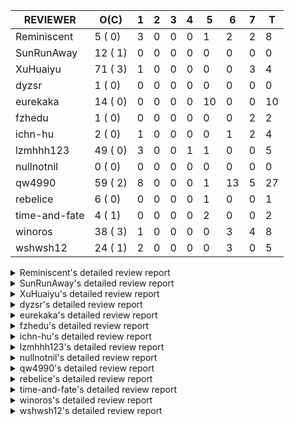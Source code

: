 |   REVIEWER    |  O(C)   | 1 | 2 | 3 | 4 | 5  | 6  | 7 | T  |
|---------------|---------|---|---|---|---|----|----|---|----|
| Reminiscent   |  5 ( 0) | 3 | 0 | 0 | 0 |  1 |  2 | 2 |  8 |
| SunRunAway    | 12 ( 1) | 0 | 0 | 0 | 0 |  0 |  0 | 0 |  0 |
| XuHuaiyu      | 71 ( 3) | 1 | 0 | 0 | 0 |  0 |  0 | 3 |  4 |
| dyzsr         |  1 ( 0) | 0 | 0 | 0 | 0 |  0 |  0 | 0 |  0 |
| eurekaka      | 14 ( 0) | 0 | 0 | 0 | 0 | 10 |  0 | 0 | 10 |
| fzhedu        |  1 ( 0) | 0 | 0 | 0 | 0 |  0 |  0 | 2 |  2 |
| ichn-hu       |  2 ( 0) | 1 | 0 | 0 | 0 |  0 |  1 | 2 |  4 |
| lzmhhh123     | 49 ( 0) | 3 | 0 | 0 | 1 |  1 |  0 | 0 |  5 |
| nullnotnil    |  0 ( 0) | 0 | 0 | 0 | 0 |  0 |  0 | 0 |  0 |
| qw4990        | 59 ( 2) | 8 | 0 | 0 | 0 |  1 | 13 | 5 | 27 |
| rebelice      |  6 ( 0) | 0 | 0 | 0 | 0 |  1 |  0 | 0 |  1 |
| time-and-fate |  4 ( 1) | 0 | 0 | 0 | 0 |  2 |  0 | 0 |  2 |
| winoros       | 38 ( 3) | 1 | 0 | 0 | 0 |  0 |  3 | 4 |  8 |
| wshwsh12      | 24 ( 1) | 2 | 0 | 0 | 0 |  0 |  3 | 0 |  5 |


<details> 
  <summary>Reminiscent's detailed review report</summary> 

## To Be Reviewed

|    REPO    |                                                                    PR                                                                     | C | LASTED  |
|------------|-------------------------------------------------------------------------------------------------------------------------------------------|---|---------|
| tidb/21896 | [planner: fix union doesn't handle collate correctly (#21854)](https://github.com/pingcap/tidb/pull/21896)                                |   | 106d19h |
| tidb/23474 | [planner: fix inappropriate null flag of null constants (#23457)](https://github.com/pingcap/tidb/pull/23474)                             |   | 14d18h  |
| tidb/23575 | [executor: fix update panic on join having statement (#23554)](https://github.com/pingcap/tidb/pull/23575)                                |   | 11d21h  |
| tidb/23685 | [planner: fix the issue that planner hints don't work in some batch/point-get plans (#23666)](https://github.com/pingcap/tidb/pull/23685) |   | 7d16h   |
| tidb/23838 | [statistics: collect FMSketch when processing index analyze tasks](https://github.com/pingcap/tidb/pull/23838)                            |   | 4d16h   |


## Reviewed in Last 7 Days

|    REPO    |                                                                PR                                                                 | C | D |   R   |
|------------|-----------------------------------------------------------------------------------------------------------------------------------|---|---|-------|
| tidb/23860 | [planner: fix wrong TableDual plans caused by comparing Binary and Bytes incorrectly](https://github.com/pingcap/tidb/pull/23860) |   | 1 | 4h    |
| tidb/23834 | [statistics: print log when tidb marks extended stats as deleted internally](https://github.com/pingcap/tidb/pull/23834)          |   | 1 | 3d18h |
| tidb/23844 | [planner: fix index-out-of-range error when checking only_full_group_by](https://github.com/pingcap/tidb/pull/23844)              |   | 1 | 2d18h |
| tidb/23830 | [statistics: fix a statistics GC problem that can cause duplicated fm-sketch records](https://github.com/pingcap/tidb/pull/23830) |   | 5 | 0h    |
| tidb/23746 | [executor: add a test case for batch point queries on table partitions](https://github.com/pingcap/tidb/pull/23746)               |   | 6 | 16h   |
| tidb/23780 | [executor: fix 'index out of range' issue in index lookup join (#23755)](https://github.com/pingcap/tidb/pull/23780)              |   | 6 | 6h    |
| tidb/23754 | [config: remove index-usage-sync-lease from config.toml.example (#23740)](https://github.com/pingcap/tidb/pull/23754)             |   | 7 | 0h    |
| tidb/23740 | [config: remove index-usage-sync-lease from config.toml.example](https://github.com/pingcap/tidb/pull/23740)                      |   | 7 | 0h    |


</details> 


<details> 
  <summary>SunRunAway's detailed review report</summary> 

## To Be Reviewed

|    REPO    |                                                                  PR                                                                   | C | LASTED  |
|------------|---------------------------------------------------------------------------------------------------------------------------------------|---|---------|
| tidb/19178 | [executor: Refactor probe channel](https://github.com/pingcap/tidb/pull/19178)                                                        |   | 236d16h |
| tidb/19807 | [executor: parallel evaluation for hash aggregate distinct](https://github.com/pingcap/tidb/pull/19807)                               |   | 214d11h |
| tidb/19900 | [executor: enable inline projection for sort&topN](https://github.com/pingcap/tidb/pull/19900)                                        | Y | 209d18h |
| tidb/20140 | [expressions: Support `bin-to-uuid` and `uuid-to-bin`](https://github.com/pingcap/tidb/pull/20140)                                    |   | 196d22h |
| tidb/20765 | [planner: support stable result mode](https://github.com/pingcap/tidb/pull/20765)                                                     |   | 155d17h |
| tidb/21207 | [planner: fix the inappropriate out-of-range range estimation rule](https://github.com/pingcap/tidb/pull/21207)                       |   | 134d19h |
| tidb/21834 | [planner: enhanced index range calculation plan](https://github.com/pingcap/tidb/pull/21834)                                          |   | 111d18h |
| tidb/21876 | [planner: bypass the DNF restriction if index merge hint is specified (#20799)](https://github.com/pingcap/tidb/pull/21876)           |   | 109d19h |
| tidb/21878 | [planner: do not push down lock to pointGet/bacthPointGet when selection exists](https://github.com/pingcap/tidb/pull/21878)          |   | 109d18h |
| tidb/21956 | [planner/preprocessor: disallow into-outfile clause in some place](https://github.com/pingcap/tidb/pull/21956)                        |   | 104d23h |
| tidb/22217 | [*: rewrite origin SQL with default DB for SQL bindings (#21275)](https://github.com/pingcap/tidb/pull/22217)                         |   | 90d17h  |
| tidb/22379 | [[experiment] executor: allow aggregation to spill disk when running out of memory quota](https://github.com/pingcap/tidb/pull/22379) |   | 83d19h  |


## Reviewed in Last 7 Days

| REPO | PR | C | D | R |
|------|----|---|---|---|


</details> 


<details> 
  <summary>XuHuaiyu's detailed review report</summary> 

## To Be Reviewed

|     REPO     |                                                                              PR                                                                               | C | LASTED  |
|--------------|---------------------------------------------------------------------------------------------------------------------------------------------------------------|---|---------|
| docs-cn/5619 | [Update data-type-date-and-time.md](https://github.com/pingcap/docs-cn/pull/5619)                                                                             |   | 39d16h  |
| docs-cn/5671 | [tidb: Add time format description](https://github.com/pingcap/docs-cn/pull/5671)                                                                             |   | 33d11h  |
| tidb/19900   | [executor: enable inline projection for sort&topN](https://github.com/pingcap/tidb/pull/19900)                                                                | Y | 209d18h |
| docs-cn/5952 | [update system-variable for statements-summary](https://github.com/pingcap/docs-cn/pull/5952)                                                                 |   | 23h     |
| tidb/19957   | [executor: add builtin aggregate function `json_arrayagg`](https://github.com/pingcap/tidb/pull/19957)                                                        | Y | 207d14h |
| tidb/20140   | [expressions: Support `bin-to-uuid` and `uuid-to-bin`](https://github.com/pingcap/tidb/pull/20140)                                                            |   | 196d22h |
| tidb/20311   | [expression: fix overflow error when convert bit to int64 (#20266)](https://github.com/pingcap/tidb/pull/20311)                                               |   | 188d21h |
| tidb/20790   | [collation: add pinyin collation for chinese charset support](https://github.com/pingcap/tidb/pull/20790)                                                     |   | 154d20h |
| tidb/21064   | [planner, executor: fix cast not check error](https://github.com/pingcap/tidb/pull/21064)                                                                     |   | 142d8h  |
| tidb/21149   | [executor:Add runtime stat for IndexMergeReaderExecutor (#20653)](https://github.com/pingcap/tidb/pull/21149)                                                 |   | 138d14h |
| tidb/21228   | [executor: return the result immediately when combining LIMIT row_count with DISTINCT](https://github.com/pingcap/tidb/pull/21228)                            |   | 134d13h |
| tidb/21304   | [executor: Add the HashAggExec runtime information (#20577)](https://github.com/pingcap/tidb/pull/21304)                                                      |   | 132d12h |
| tidb/21334   | [*: make rollback work on user-defined variables](https://github.com/pingcap/tidb/pull/21334)                                                                 |   | 131d14h |
| tidb/21401   | [expression: incompatibility with MySQL for ADDTIME()](https://github.com/pingcap/tidb/pull/21401)                                                            |   | 127d11h |
| tidb/21476   | [planner: check for decimal format in cast expr (#20836)](https://github.com/pingcap/tidb/pull/21476)                                                         |   | 124d15h |
| tidb/21536   | [executor: add slow-log file meta cache to avoid repeat read file meta information](https://github.com/pingcap/tidb/pull/21536)                               |   | 120d15h |
| tidb/21564   | [ddl: fix Incorrect behavior of NO_ZERO_DATE when altering table](https://github.com/pingcap/tidb/pull/21564)                                                 |   | 119d15h |
| tidb/21896   | [planner: fix union doesn't handle collate correctly (#21854)](https://github.com/pingcap/tidb/pull/21896)                                                    |   | 106d19h |
| tidb/22131   | [privilege: remove leading and trailing space when create user and role](https://github.com/pingcap/tidb/pull/22131)                                          |   | 96d19h  |
| tidb/22163   | [expression: separated arithmeticMinusIntSig](https://github.com/pingcap/tidb/pull/22163)                                                                     |   | 92d13h  |
| tidb/22186   | [executor: fix select into outfile with year type column has no data (#22175)](https://github.com/pingcap/tidb/pull/22186)                                    |   | 91d16h  |
| tidb/22307   | [ddl: fix update can see columns not public](https://github.com/pingcap/tidb/pull/22307)                                                                      |   | 88d16h  |
| tidb/22616   | [expression: from_unixtime accept 64-bit integers](https://github.com/pingcap/tidb/pull/22616)                                                                |   | 67d23h  |
| tidb/22617   | [metrics: fix wrong bucket name of coprocessor cache (#22454)](https://github.com/pingcap/tidb/pull/22617)                                                    |   | 67d23h  |
| tidb/22624   | [ planner: not pruning column used by union scan condition (#21640)](https://github.com/pingcap/tidb/pull/22624)                                              |   | 67d17h  |
| tidb/22631   | [executor: refine window processor](https://github.com/pingcap/tidb/pull/22631)                                                                               |   | 65d23h  |
| tidb/22696   | [expression: enable arithmetic Mod push down](https://github.com/pingcap/tidb/pull/22696)                                                                     |   | 62d17h  |
| tidb/22711   | [executor: Fix inline schema name](https://github.com/pingcap/tidb/pull/22711)                                                                                |   | 62d11h  |
| tidb/22722   | [planner, errno: make error code of ErrMixOfGroupFuncAndFields consistent with MySQL](https://github.com/pingcap/tidb/pull/22722)                             |   | 61d20h  |
| tidb/22814   | [expression: fix enum and set type expression in where clause (#22785)](https://github.com/pingcap/tidb/pull/22814)                                           |   | 46d19h  |
| tidb/22908   | [txn: Add txn state's view](https://github.com/pingcap/tidb/pull/22908)                                                                                       |   | 41d20h  |
| tidb/22926   | [expression: add overflow check in multiplyInt](https://github.com/pingcap/tidb/pull/22926)                                                                   |   | 41d13h  |
| tidb/23012   | [executor: fix affected rows of ddls and complete uint tests](https://github.com/pingcap/tidb/pull/23012)                                                     |   | 37d16h  |
| tidb/23152   | [expression: fix wrong error info (#22760)](https://github.com/pingcap/tidb/pull/23152)                                                                       |   | 30d14h  |
| tidb/23196   | [types: fix the bug about the wrong query result for decimal type  (#22507)](https://github.com/pingcap/tidb/pull/23196)                                      |   | 28d18h  |
| tidb/23220   | [Release 4.0](https://github.com/pingcap/tidb/pull/23220)                                                                                                     |   | 28d11h  |
| tidb/23227   | [executor: hash join out of index panic when enum column value is zero (#23162)](https://github.com/pingcap/tidb/pull/23227)                                  |   | 27d22h  |
| tidb/23233   | [planner: fix incorrect duration between compare (#22830)](https://github.com/pingcap/tidb/pull/23233)                                                        |   | 27d18h  |
| tidb/23257   | [executor: group_concat aggr panic when session.group_concat_max_len is small (#23131)](https://github.com/pingcap/tidb/pull/23257)                           |   | 26d18h  |
| tidb/23295   | [util, types: don't let SPM be affected by charset (#23161)](https://github.com/pingcap/tidb/pull/23295)                                                      |   | 25d11h  |
| tidb/23335   | [expression: fix unexpected constant fold when year compare string (#23281)](https://github.com/pingcap/tidb/pull/23335)                                      |   | 21d19h  |
| tidb/23336   | [expression: fix unexpected constant fold when year compare string (#23281)](https://github.com/pingcap/tidb/pull/23336)                                      |   | 21d19h  |
| tidb/23347   | [planner: show cast type in EXPLAIN in coptask (#23123)](https://github.com/pingcap/tidb/pull/23347)                                                          |   | 21d18h  |
| tidb/23348   | [planner: show cast type in EXPLAIN in coptask (#23123)](https://github.com/pingcap/tidb/pull/23348)                                                          |   | 21d18h  |
| tidb/23350   | [util/stringutil, util/ranger, planner: use hierarchical separators to simplify the parsing for info of EXPLAIN ](https://github.com/pingcap/tidb/pull/23350) |   | 21d17h  |
| tidb/23368   | [executor, expression: fix the incorrect result of AVG function (#23285)](https://github.com/pingcap/tidb/pull/23368)                                         |   | 20d20h  |
| tidb/23369   | [executor, expression: fix the incorrect result of AVG function (#23285)](https://github.com/pingcap/tidb/pull/23369)                                         |   | 20d20h  |
| tidb/23397   | [expression: fix refine compare constant (#23339)](https://github.com/pingcap/tidb/pull/23397)                                                                |   | 19d17h  |
| tidb/23398   | [expression: fix refine compare constant (#23339)](https://github.com/pingcap/tidb/pull/23398)                                                                |   | 19d17h  |
| tidb/23405   | [domain: remove the exit chan, use context](https://github.com/pingcap/tidb/pull/23405)                                                                       |   | 19d17h  |
| tidb/23433   | [WIP: speed up for slow query logs retrieving ](https://github.com/pingcap/tidb/pull/23433)                                                                   |   | 18d17h  |
| tidb/23474   | [planner: fix inappropriate null flag of null constants (#23457)](https://github.com/pingcap/tidb/pull/23474)                                                 |   | 14d18h  |
| tidb/23487   | [planner: optimize count(distinct a) to count(a) if there is an unique key on a](https://github.com/pingcap/tidb/pull/23487)                                  | Y | 14d14h  |
| tidb/23497   | [expression: Let TiDB use Hyperscan to support multi-pattern-match](https://github.com/pingcap/tidb/pull/23497)                                               |   | 13d22h  |
| tidb/23517   | [*: Add the metric about the SQL with TiFlash Success  (#23426)](https://github.com/pingcap/tidb/pull/23517)                                                  |   | 13d12h  |
| tidb/23562   | [execution: reuse iterator in hash join](https://github.com/pingcap/tidb/pull/23562)                                                                          |   | 12d13h  |
| tidb/23640   | [*: fix the bug about YEAR(0.9) returns NULL instead of 0 in NO_ZERO_DATE mode](https://github.com/pingcap/tidb/pull/23640)                                   |   | 8d13h   |
| tidb/23661   | [expression: Maintain separate scalar function pushdown lists for each engine instead of unified. (#23284)](https://github.com/pingcap/tidb/pull/23661)       |   | 7d20h   |
| tidb/23682   | [executor: fix a panic when batch point get is used for partition table (#23652)](https://github.com/pingcap/tidb/pull/23682)                                 |   | 7d16h   |
| tidb/23683   | [executor: fix a panic when batch point get is used for partition table (#23652)](https://github.com/pingcap/tidb/pull/23683)                                 |   | 7d16h   |
| tidb/23691   | [executor: fix index join on prefix column index (#23678)](https://github.com/pingcap/tidb/pull/23691)                                                        |   | 7d15h   |
| tidb/23705   | [executor: refineArgs() bug fix when compare int with very small decimal (#23694)](https://github.com/pingcap/tidb/pull/23705)                                |   | 7d13h   |
| tidb/23756   | [planner: fix set not null flag for outer join (#23727)](https://github.com/pingcap/tidb/pull/23756)                                                          |   | 6d14h   |
| tidb/23757   | [planner: fix set not null flag for outer join (#23727)](https://github.com/pingcap/tidb/pull/23757)                                                          |   | 6d14h   |
| tidb/23812   | [executor, planner: fix collation for hash join building (#23770)](https://github.com/pingcap/tidb/pull/23812)                                                |   | 5d12h   |
| tidb/23826   | [executor: fix 2nd index dup check after insert ignore on dup update primary (#23814)](https://github.com/pingcap/tidb/pull/23826)                            |   | 4d20h   |
| tidb/23835   | [functions: fix some string function has wrong collation and flag](https://github.com/pingcap/tidb/pull/23835)                                                |   | 4d18h   |
| tidb/23857   | [types: fix type merge about bit type](https://github.com/pingcap/tidb/pull/23857)                                                                            |   | 19h     |
| tidb/23862   | [statistics: make the global-level topN more accurate](https://github.com/pingcap/tidb/pull/23862)                                                            |   | 17h     |
| tidb/23867   | [expression: fix wrong flen infer for bit constant](https://github.com/pingcap/tidb/pull/23867)                                                               |   | 16h     |
| tidb/23868   | [store, kv: Add information about async commit/1pc to tidb_last_txn_info (#23833)](https://github.com/pingcap/tidb/pull/23868)                                |   | 16h     |


## Reviewed in Last 7 Days

|     REPO     |                                                  PR                                                   | C | D |   R   |
|--------------|-------------------------------------------------------------------------------------------------------|---|---|-------|
| docs-cn/5835 | [Update 5.0 GA release notes and experimental features](https://github.com/pingcap/docs-cn/pull/5835) |   | 1 | 12d4h |
| tidb/23770   | [executor, planner: fix collation for hash join building](https://github.com/pingcap/tidb/pull/23770) |   | 7 | 0h    |
| docs-cn/5892 | [add apply-cache](https://github.com/pingcap/docs-cn/pull/5892)                                       |   | 7 | 15h   |
| tidb/23493   | [expression: Implementation of Vitess hashing algorithm.](https://github.com/pingcap/tidb/pull/23493) |   | 7 | 7d7h  |


</details> 


<details> 
  <summary>dyzsr's detailed review report</summary> 

## To Be Reviewed

|    REPO    |                                                             PR                                                             | C | LASTED |
|------------|----------------------------------------------------------------------------------------------------------------------------|---|--------|
| tidb/23559 | [ranger: fix the range construction behavior when the column's type is `YEAR`](https://github.com/pingcap/tidb/pull/23559) |   | 12d14h |


## Reviewed in Last 7 Days

| REPO | PR | C | D | R |
|------|----|---|---|---|


</details> 


<details> 
  <summary>eurekaka's detailed review report</summary> 

## To Be Reviewed

|    REPO    |                                                                    PR                                                                     | C | LASTED  |
|------------|-------------------------------------------------------------------------------------------------------------------------------------------|---|---------|
| tidb/20877 | [statistics: collect index usage information](https://github.com/pingcap/tidb/pull/20877)                                                 |   | 152d17h |
| docs/5150  | [SPM: update DML SQL Bind and baseline capture description (#5088)](https://github.com/pingcap/docs/pull/5150)                            |   | 8d15h   |
| tidb/23283 | [util: optimize the performance of restore with db (#22910)](https://github.com/pingcap/tidb/pull/23283)                                  |   | 25d17h  |
| tidb/23316 | [planner: Fix rebuild range for prepared plan](https://github.com/pingcap/tidb/pull/23316)                                                |   | 22d17h  |
| tidb/23373 | [executor: fix get var expr when session var is hex literal (#23241)](https://github.com/pingcap/tidb/pull/23373)                         |   | 20d19h  |
| tidb/23543 | [statistics: fix auto analyze log information incomplete (#23522)](https://github.com/pingcap/tidb/pull/23543)                            |   | 12d18h  |
| tidb/23685 | [planner: fix the issue that planner hints don't work in some batch/point-get plans (#23666)](https://github.com/pingcap/tidb/pull/23685) |   | 7d16h   |
| tidb/23689 | [planner: fix the panic when we calculate the partition range (#23651)](https://github.com/pingcap/tidb/pull/23689)                       |   | 7d16h   |
| tidb/23705 | [executor: refineArgs() bug fix when compare int with very small decimal (#23694)](https://github.com/pingcap/tidb/pull/23705)            |   | 7d13h   |
| tidb/23749 | [planner/core: fix a bug during add cast for decimal join key  (#23723)](https://github.com/pingcap/tidb/pull/23749)                      |   | 6d16h   |
| tidb/23756 | [planner: fix set not null flag for outer join (#23727)](https://github.com/pingcap/tidb/pull/23756)                                      |   | 6d14h   |
| tidb/23757 | [planner: fix set not null flag for outer join (#23727)](https://github.com/pingcap/tidb/pull/23757)                                      |   | 6d14h   |
| tidb/23760 | [collation: fix tidb panic when compare string with collation](https://github.com/pingcap/tidb/pull/23760)                                |   | 6d13h   |
| tidb/23861 | [*: don't allocate SessionIndexUsageCollector when indexUsageLease equals 0](https://github.com/pingcap/tidb/pull/23861)                  |   | 18h     |


## Reviewed in Last 7 Days

|    REPO    |                                                               PR                                                                | C | D |    R    |
|------------|---------------------------------------------------------------------------------------------------------------------------------|---|---|---------|
| tidb/21444 | [planner: ignore anonymous index while tiflash replica is available](https://github.com/pingcap/tidb/pull/21444)                |   | 5 | 120d19h |
| tidb/22416 | [core: fix subQuery at projection in only_full_group](https://github.com/pingcap/tidb/pull/22416)                               | Y | 5 | 75d19h  |
| tidb/22559 | [planner: split test data from test cases in cbo_test.go](https://github.com/pingcap/tidb/pull/22559)                           |   | 5 | 65d2h   |
| tidb/22853 | [planner: fix LogicalPlans that contain Window Function are ambiguous ](https://github.com/pingcap/tidb/pull/22853)             |   | 5 | 40d19h  |
| tidb/23137 | [planner: fix index merge row count estimation logic](https://github.com/pingcap/tidb/pull/23137)                               |   | 5 | 28d0h   |
| tidb/23208 | [statistics, util/ranger: improve selectivity calculation for DNF filters (#18741)](https://github.com/pingcap/tidb/pull/23208) |   | 5 | 23d23h  |
| tidb/23295 | [util, types: don't let SPM be affected by charset (#23161)](https://github.com/pingcap/tidb/pull/23295)                        |   | 5 | 20d18h  |
| tidb/23365 | [planner: fix a bug that point get plan returns wrong column name](https://github.com/pingcap/tidb/pull/23365)                  |   | 5 | 16d4h   |
| tidb/23575 | [executor: fix update panic on join having statement (#23554)](https://github.com/pingcap/tidb/pull/23575)                      |   | 5 | 7d4h    |
| tidb/23831 | [statistic: solve write write conflicts of mysql.stats_histograms](https://github.com/pingcap/tidb/pull/23831)                  |   | 5 | 1h      |


</details> 


<details> 
  <summary>fzhedu's detailed review report</summary> 

## To Be Reviewed

|    REPO    |                                                          PR                                                          | C | LASTED |
|------------|----------------------------------------------------------------------------------------------------------------------|---|--------|
| tidb/23749 | [planner/core: fix a bug during add cast for decimal join key  (#23723)](https://github.com/pingcap/tidb/pull/23749) |   | 6d16h  |


## Reviewed in Last 7 Days

|    REPO    |                                                      PR                                                       | C | D |   R    |
|------------|---------------------------------------------------------------------------------------------------------------|---|---|--------|
| tidb/23723 | [planner/core: fix a bug during add cast for decimal join key ](https://github.com/pingcap/tidb/pull/23723)   |   | 7 | 2h     |
| tidb/22955 | [planner, executor: reset NotNullFlag when merge schema for join](https://github.com/pingcap/tidb/pull/22955) |   | 7 | 33d17h |


</details> 


<details> 
  <summary>ichn-hu's detailed review report</summary> 

## To Be Reviewed

|    REPO    |                                               PR                                                | C | LASTED |
|------------|-------------------------------------------------------------------------------------------------|---|--------|
| tidb/23857 | [types: fix type merge about bit type](https://github.com/pingcap/tidb/pull/23857)              |   | 19h    |
| tidb/23867 | [expression: fix wrong flen infer for bit constant](https://github.com/pingcap/tidb/pull/23867) |   | 16h    |


## Reviewed in Last 7 Days

|    REPO    |                                                    PR                                                     | C | D |   R   |
|------------|-----------------------------------------------------------------------------------------------------------|---|---|-------|
| tidb/23691 | [executor: fix index join on prefix column index (#23678)](https://github.com/pingcap/tidb/pull/23691)    |   | 1 | 7d0h  |
| tidb/23680 | [*: add test for modifying default length of cast as decimal](https://github.com/pingcap/tidb/pull/23680) |   | 6 | 1d23h |
| tidb/23702 | [expression: fix approx_percent panic on bit column (#23687)](https://github.com/pingcap/tidb/pull/23702) |   | 7 | 21h   |
| tidb/23703 | [expression: fix approx_percent panic on bit column (#23687)](https://github.com/pingcap/tidb/pull/23703) |   | 7 | 21h   |


</details> 


<details> 
  <summary>lzmhhh123's detailed review report</summary> 

## To Be Reviewed

|    REPO    |                                                                             PR                                                                              | C | LASTED  |
|------------|-------------------------------------------------------------------------------------------------------------------------------------------------------------|---|---------|
| tidb/20444 | [expression: add json_merge_patch](https://github.com/pingcap/tidb/pull/20444)                                                                              |   | 174d21h |
| tidb/20465 | [expression: add uuidShortFunction](https://github.com/pingcap/tidb/pull/20465)                                                                             |   | 173d19h |
| tidb/20642 | [executor: modify admin executors to support partitioned table with global index](https://github.com/pingcap/tidb/pull/20642)                               |   | 162d15h |
| tidb/20903 | [planner: fix confused and unnecessary double-projection in plans.](https://github.com/pingcap/tidb/pull/20903)                                             |   | 151d17h |
| tidb/21018 | [planner: don't push down null sensitive join conditions (#19620)](https://github.com/pingcap/tidb/pull/21018)                                              |   | 145d17h |
| tidb/21195 | [brie: integrate lightning to suport IMPORT statement](https://github.com/pingcap/tidb/pull/21195)                                                          |   | 134d22h |
| tidb/21334 | [*: make rollback work on user-defined variables](https://github.com/pingcap/tidb/pull/21334)                                                               |   | 131d14h |
| tidb/21347 | [session: make rollback work on global variables](https://github.com/pingcap/tidb/pull/21347)                                                               |   | 130d19h |
| tidb/21487 | [*: ensure TABLE statement works](https://github.com/pingcap/tidb/pull/21487)                                                                               |   | 124d4h  |
| tidb/21641 | [executor: Fix pessimistic lock doesn't work on the partition table for subquery/joins](https://github.com/pingcap/tidb/pull/21641)                         |   | 117d18h |
| tidb/21651 | [planner: allow filter condition pushing down to IndexScan for prefix index](https://github.com/pingcap/tidb/pull/21651)                                    |   | 117d13h |
| tidb/22126 | [*: add `sys` schema, `sys.SCHEMA_UNUSED_INDEXES` view and `sys.SCHEMA_INDEX_USAGE` view](https://github.com/pingcap/tidb/pull/22126)                       |   | 96d19h  |
| tidb/22361 | [table: fix insert into _tidb_rowid panic and rebase it if needed (#22062)](https://github.com/pingcap/tidb/pull/22361)                                     |   | 84d20h  |
| tidb/22372 | [executor: fix SelectForUpdate in decorrelated subquery under pessimistic mode](https://github.com/pingcap/tidb/pull/22372)                                 |   | 84d9h   |
| tidb/22478 | [planner, executor: fix query partition table with global unique index get wrong result](https://github.com/pingcap/tidb/pull/22478)                        |   | 75d13h  |
| tidb/22631 | [executor: refine window processor](https://github.com/pingcap/tidb/pull/22631)                                                                             |   | 65d23h  |
| tidb/22686 | [expression: support enum pushdown](https://github.com/pingcap/tidb/pull/22686)                                                                             |   | 62d22h  |
| tidb/22699 | [brie: add error info column and history backup/restore info in sql](https://github.com/pingcap/tidb/pull/22699)                                            |   | 62d16h  |
| tidb/22926 | [expression: add overflow check in multiplyInt](https://github.com/pingcap/tidb/pull/22926)                                                                 |   | 41d13h  |
| tidb/23001 | [statistics: fix err check](https://github.com/pingcap/tidb/pull/23001)                                                                                     |   | 38d0h   |
| tidb/23022 | [executor: create PipelinedWindowExec based on current implementation and modify the windowProcessor interface](https://github.com/pingcap/tidb/pull/23022) |   | 36d18h  |
| tidb/23149 | [core: support left join and right join for join reorder](https://github.com/pingcap/tidb/pull/23149)                                                       |   | 31d12h  |
| tidb/23257 | [executor: group_concat aggr panic when session.group_concat_max_len is small (#23131)](https://github.com/pingcap/tidb/pull/23257)                         |   | 26d18h  |
| tidb/23283 | [util: optimize the performance of restore with db (#22910)](https://github.com/pingcap/tidb/pull/23283)                                                    |   | 25d17h  |
| tidb/23347 | [planner: show cast type in EXPLAIN in coptask (#23123)](https://github.com/pingcap/tidb/pull/23347)                                                        |   | 21d18h  |
| tidb/23348 | [planner: show cast type in EXPLAIN in coptask (#23123)](https://github.com/pingcap/tidb/pull/23348)                                                        |   | 21d18h  |
| tidb/23368 | [executor, expression: fix the incorrect result of AVG function (#23285)](https://github.com/pingcap/tidb/pull/23368)                                       |   | 20d20h  |
| tidb/23369 | [executor, expression: fix the incorrect result of AVG function (#23285)](https://github.com/pingcap/tidb/pull/23369)                                       |   | 20d20h  |
| tidb/23373 | [executor: fix get var expr when session var is hex literal (#23241)](https://github.com/pingcap/tidb/pull/23373)                                           |   | 20d19h  |
| tidb/23559 | [ranger: fix the range construction behavior when the column's type is `YEAR`](https://github.com/pingcap/tidb/pull/23559)                                  |   | 12d14h  |
| tidb/23655 | [planner, type: remove the prefix 0 in the bit array when we get the BinaryLiteral (#23523)](https://github.com/pingcap/tidb/pull/23655)                    |   | 7d22h   |
| tidb/23656 | [planner, type: remove the prefix 0 in the bit array when we get the BinaryLiteral (#23523)](https://github.com/pingcap/tidb/pull/23656)                    |   | 7d22h   |
| tidb/23660 | [expression: Maintain separate scalar function pushdown lists for each engine instead of unified. (#23284)](https://github.com/pingcap/tidb/pull/23660)     |   | 7d20h   |
| tidb/23661 | [expression: Maintain separate scalar function pushdown lists for each engine instead of unified. (#23284)](https://github.com/pingcap/tidb/pull/23661)     |   | 7d20h   |
| tidb/23703 | [expression: fix approx_percent panic on bit column (#23687)](https://github.com/pingcap/tidb/pull/23703)                                                   |   | 7d14h   |
| tidb/23705 | [executor: refineArgs() bug fix when compare int with very small decimal (#23694)](https://github.com/pingcap/tidb/pull/23705)                              |   | 7d13h   |
| tidb/23714 | [*:Support record statment_history table evicted info](https://github.com/pingcap/tidb/pull/23714)                                                          |   | 7d1h    |
| tidb/23733 | [planner: generate BatchPointGet for hash table partitions](https://github.com/pingcap/tidb/pull/23733)                                                     |   | 6d18h   |
| tidb/23738 | [executor: remove duplicate entry in show privileges](https://github.com/pingcap/tidb/pull/23738)                                                           |   | 6d17h   |
| tidb/23747 | [planner, sessionvar: avoid sending same task id to TiFlash](https://github.com/pingcap/tidb/pull/23747)                                                    |   | 6d16h   |
| tidb/23749 | [planner/core: fix a bug during add cast for decimal join key  (#23723)](https://github.com/pingcap/tidb/pull/23749)                                        |   | 6d16h   |
| tidb/23756 | [planner: fix set not null flag for outer join (#23727)](https://github.com/pingcap/tidb/pull/23756)                                                        |   | 6d14h   |
| tidb/23757 | [planner: fix set not null flag for outer join (#23727)](https://github.com/pingcap/tidb/pull/23757)                                                        |   | 6d14h   |
| tidb/23760 | [collation: fix tidb panic when compare string with collation](https://github.com/pingcap/tidb/pull/23760)                                                  |   | 6d13h   |
| tidb/23812 | [executor, planner: fix collation for hash join building (#23770)](https://github.com/pingcap/tidb/pull/23812)                                              |   | 5d12h   |
| tidb/23818 | [*: protect read only noop via tidb_enable_noop_functions](https://github.com/pingcap/tidb/pull/23818)                                                      |   | 5d5h    |
| tidb/23822 | [statistics: feedback not panic when no ndv collected (#23808)](https://github.com/pingcap/tidb/pull/23822)                                                 |   | 4d22h   |
| tidb/23859 | [draft:store/tikv:remove tidb/kv from package tikv/unionstore](https://github.com/pingcap/tidb/pull/23859)                                                  |   | 18h     |
| tidb/23871 | [store/tikv: move BufferBatchGetter from tidb/kv to tikv/unionstore](https://github.com/pingcap/tidb/pull/23871)                                            |   | 15h     |


## Reviewed in Last 7 Days

|    REPO    |                                                            PR                                                             | C | D |   R   |
|------------|---------------------------------------------------------------------------------------------------------------------------|---|---|-------|
| tidb/23796 | [tests: make TestIndexLookupMergeJoinHang and TestIssue18068 stable (#23741)](https://github.com/pingcap/tidb/pull/23796) |   | 1 | 5d3h  |
| tidb/23700 | [tikv: distinguish server timeout for TiKV and TiFlash](https://github.com/pingcap/tidb/pull/23700)                       |   | 1 | 6d18h |
| tidb/23844 | [planner: fix index-out-of-range error when checking only_full_group_by](https://github.com/pingcap/tidb/pull/23844)      |   | 1 | 2d19h |
| tidb/23845 | [types/json: replace binary.Read with binary.BigEndian.Uint16](https://github.com/pingcap/tidb/pull/23845)                |   | 4 | 12h   |
| tidb/23680 | [*: add test for modifying default length of cast as decimal](https://github.com/pingcap/tidb/pull/23680)                 |   | 5 | 3d0h  |


</details> 


<details> 
  <summary>nullnotnil's detailed review report</summary> 

## To Be Reviewed

| REPO | PR | C | LASTED |
|------|----|---|--------|


## Reviewed in Last 7 Days

| REPO | PR | C | D | R |
|------|----|---|---|---|


</details> 


<details> 
  <summary>qw4990's detailed review report</summary> 

## To Be Reviewed

|     REPO     |                                                                             PR                                                                              | C | LASTED  |
|--------------|-------------------------------------------------------------------------------------------------------------------------------------------------------------|---|---------|
| docs-cn/5561 | [Add sql optimization-related docs to toc](https://github.com/pingcap/docs-cn/pull/5561)                                                                    |   | 43d15h  |
| tidb/19029   | [types: fix unexpected NOT_NULL flags](https://github.com/pingcap/tidb/pull/19029)                                                                          |   | 243d22h |
| docs-cn/5785 | [update SPM documentation for DML SQL Bind and baseline capture (#5740)](https://github.com/pingcap/docs-cn/pull/5785)                                      |   | 15d18h  |
| tidb/20708   | [*: separate auto_increment ID allocator from _tidb_rowid allocator](https://github.com/pingcap/tidb/pull/20708)                                            |   | 159d20h |
| tidb/20969   | [executor: Improve the performance of appending not fixed columns](https://github.com/pingcap/tidb/pull/20969)                                              |   | 147d9h  |
| tidb/21018   | [planner: don't push down null sensitive join conditions (#19620)](https://github.com/pingcap/tidb/pull/21018)                                              |   | 145d17h |
| tidb/21149   | [executor:Add runtime stat for IndexMergeReaderExecutor (#20653)](https://github.com/pingcap/tidb/pull/21149)                                               |   | 138d14h |
| tidb/21304   | [executor: Add the HashAggExec runtime information (#20577)](https://github.com/pingcap/tidb/pull/21304)                                                    |   | 132d12h |
| tidb/21318   | [planner, expression: use the range of column types to simplify expressions](https://github.com/pingcap/tidb/pull/21318)                                    |   | 131d19h |
| tidb/21401   | [expression: incompatibility with MySQL for ADDTIME()](https://github.com/pingcap/tidb/pull/21401)                                                          |   | 127d11h |
| tidb/21476   | [planner: check for decimal format in cast expr (#20836)](https://github.com/pingcap/tidb/pull/21476)                                                       |   | 124d15h |
| tidb/21508   | [execution: fix dayofweek('0000-00-00') behavior](https://github.com/pingcap/tidb/pull/21508)                                                               |   | 123d10h |
| tidb/21876   | [planner: bypass the DNF restriction if index merge hint is specified (#20799)](https://github.com/pingcap/tidb/pull/21876)                                 |   | 109d19h |
| tidb/21887   | [types: support %X %V %W formats for STR_TO_DATE()](https://github.com/pingcap/tidb/pull/21887)                                                             |   | 108d11h |
| tidb/21954   | [planner/cascades: add rule `PushSelDownApply`](https://github.com/pingcap/tidb/pull/21954)                                                                 |   | 104d23h |
| tidb/22146   | [executor: forbid SFU on view](https://github.com/pingcap/tidb/pull/22146)                                                                                  |   | 92d21h  |
| tidb/22217   | [*: rewrite origin SQL with default DB for SQL bindings (#21275)](https://github.com/pingcap/tidb/pull/22217)                                               |   | 90d17h  |
| tidb/22234   | [executor, planner: ON DUPLICATE UPDATE can refer to un-project col (#14412)](https://github.com/pingcap/tidb/pull/22234)                                   |   | 90d15h  |
| tidb/22261   | [time: fix parse datetime won't truncate the reluctant string (#22232)](https://github.com/pingcap/tidb/pull/22261)                                         |   | 89d19h  |
| tidb/22307   | [ddl: fix update can see columns not public](https://github.com/pingcap/tidb/pull/22307)                                                                    |   | 88d16h  |
| tidb/22374   | [expression: separated arithmeticIntDivideSig](https://github.com/pingcap/tidb/pull/22374)                                                                  |   | 84d0h   |
| tidb/22415   | [ddl: refactor placement package](https://github.com/pingcap/tidb/pull/22415)                                                                               |   | 80d17h  |
| tidb/22416   | [core: fix subQuery at projection in only_full_group](https://github.com/pingcap/tidb/pull/22416)                                                           | Y | 80d11h  |
| tidb/22541   | [expression: Support builtin function SOUNDEX](https://github.com/pingcap/tidb/pull/22541)                                                                  |   | 70d9h   |
| tidb/22565   | [statistics: fix panic occurs when stats cache inconsistency (#22465)](https://github.com/pingcap/tidb/pull/22565)                                          | Y | 69d17h  |
| tidb/22814   | [expression: fix enum and set type expression in where clause (#22785)](https://github.com/pingcap/tidb/pull/22814)                                         |   | 46d19h  |
| tidb/22862   | [brie: fix the problem that ddl restored by BR via SQL is not replicated to downstream](https://github.com/pingcap/tidb/pull/22862)                         |   | 43d22h  |
| tidb/22923   | [expression: correct constant propagation for collation (#22666)](https://github.com/pingcap/tidb/pull/22923)                                               |   | 41d15h  |
| tidb/22924   | [planner: fix wrong index merge selection (#22825)](https://github.com/pingcap/tidb/pull/22924)                                                             |   | 41d14h  |
| tidb/22926   | [expression: add overflow check in multiplyInt](https://github.com/pingcap/tidb/pull/22926)                                                                 |   | 41d13h  |
| tidb/22984   | [executor: fix logging format of prepared statements (#16062)](https://github.com/pingcap/tidb/pull/22984)                                                  |   | 38d10h  |
| tidb/23022   | [executor: create PipelinedWindowExec based on current implementation and modify the windowProcessor interface](https://github.com/pingcap/tidb/pull/23022) |   | 36d18h  |
| tidb/23152   | [expression: fix wrong error info (#22760)](https://github.com/pingcap/tidb/pull/23152)                                                                     |   | 30d14h  |
| tidb/23196   | [types: fix the bug about the wrong query result for decimal type  (#22507)](https://github.com/pingcap/tidb/pull/23196)                                    |   | 28d18h  |
| tidb/23208   | [statistics, util/ranger: improve selectivity calculation for DNF filters (#18741)](https://github.com/pingcap/tidb/pull/23208)                             |   | 28d16h  |
| tidb/23295   | [util, types: don't let SPM be affected by charset (#23161)](https://github.com/pingcap/tidb/pull/23295)                                                    |   | 25d11h  |
| tidb/23316   | [planner: Fix rebuild range for prepared plan](https://github.com/pingcap/tidb/pull/23316)                                                                  |   | 22d17h  |
| tidb/23373   | [executor: fix get var expr when session var is hex literal (#23241)](https://github.com/pingcap/tidb/pull/23373)                                           |   | 20d19h  |
| tidb/23397   | [expression: fix refine compare constant (#23339)](https://github.com/pingcap/tidb/pull/23397)                                                              |   | 19d17h  |
| tidb/23398   | [expression: fix refine compare constant (#23339)](https://github.com/pingcap/tidb/pull/23398)                                                              |   | 19d17h  |
| tidb/23448   | [wip :execution: parallel build hash table](https://github.com/pingcap/tidb/pull/23448)                                                                     |   | 16d12h  |
| tidb/23590   | [planner, table: optimize the list partition pruner for range query](https://github.com/pingcap/tidb/pull/23590)                                            |   | 11d16h  |
| tidb/23598   | [types: fix collation for binary literal (#23591)](https://github.com/pingcap/tidb/pull/23598)                                                              |   | 11d13h  |
| tidb/23655   | [planner, type: remove the prefix 0 in the bit array when we get the BinaryLiteral (#23523)](https://github.com/pingcap/tidb/pull/23655)                    |   | 7d22h   |
| tidb/23656   | [planner, type: remove the prefix 0 in the bit array when we get the BinaryLiteral (#23523)](https://github.com/pingcap/tidb/pull/23656)                    |   | 7d22h   |
| tidb/23658   | [*: collect transaction write duration/throughput metrics for SLI/SLO (#23462)](https://github.com/pingcap/tidb/pull/23658)                                 |   | 7d22h   |
| tidb/23660   | [expression: Maintain separate scalar function pushdown lists for each engine instead of unified. (#23284)](https://github.com/pingcap/tidb/pull/23660)     |   | 7d20h   |
| tidb/23661   | [expression: Maintain separate scalar function pushdown lists for each engine instead of unified. (#23284)](https://github.com/pingcap/tidb/pull/23661)     |   | 7d20h   |
| tidb/23674   | [*: add column `End_time` in show analyze status and add related log](https://github.com/pingcap/tidb/pull/23674)                                           |   | 7d17h   |
| tidb/23682   | [executor: fix a panic when batch point get is used for partition table (#23652)](https://github.com/pingcap/tidb/pull/23682)                               |   | 7d16h   |
| tidb/23689   | [planner: fix the panic when we calculate the partition range (#23651)](https://github.com/pingcap/tidb/pull/23689)                                         |   | 7d16h   |
| tidb/23730   | [distsql/*: typo fix for `dispatches`](https://github.com/pingcap/tidb/pull/23730)                                                                          |   | 6d18h   |
| tidb/23733   | [planner: generate BatchPointGet for hash table partitions](https://github.com/pingcap/tidb/pull/23733)                                                     |   | 6d18h   |
| tidb/23796   | [tests: make TestIndexLookupMergeJoinHang and TestIssue18068 stable (#23741)](https://github.com/pingcap/tidb/pull/23796)                                   |   | 5d19h   |
| tidb/23812   | [executor, planner: fix collation for hash join building (#23770)](https://github.com/pingcap/tidb/pull/23812)                                              |   | 5d12h   |
| tidb/23831   | [statistic: solve write write conflicts of mysql.stats_histograms](https://github.com/pingcap/tidb/pull/23831)                                              |   | 4d18h   |
| tidb/23835   | [functions: fix some string function has wrong collation and flag](https://github.com/pingcap/tidb/pull/23835)                                              |   | 4d18h   |
| tidb/23854   | [store/tikv: move CommitDetails and LockKeysDetails to tikv/util](https://github.com/pingcap/tidb/pull/23854)                                               |   | 21h     |
| tidb/23867   | [expression: fix wrong flen infer for bit constant](https://github.com/pingcap/tidb/pull/23867)                                                             |   | 16h     |


## Reviewed in Last 7 Days

|     REPO     |                                                              PR                                                               | C | D |   R    |
|--------------|-------------------------------------------------------------------------------------------------------------------------------|---|---|--------|
| tidb/23861   | [*: don't allocate SessionIndexUsageCollector when indexUsageLease equals 0](https://github.com/pingcap/tidb/pull/23861)      |   | 1 | 0h     |
| tidb/23543   | [statistics: fix auto analyze log information incomplete (#23522)](https://github.com/pingcap/tidb/pull/23543)                |   | 1 | 12d0h  |
| tidb/23718   | [*: add TableSample ID for PhysicalIDToTypeString()](https://github.com/pingcap/tidb/pull/23718)                              |   | 1 | 6d3h   |
| tidb/23728   | [planner: skip storage engine check for CRAETE VIEW statement](https://github.com/pingcap/tidb/pull/23728)                    |   | 1 | 5d23h  |
| tidb/23733   | [planner: generate BatchPointGet for hash table partitions](https://github.com/pingcap/tidb/pull/23733)                       |   | 1 | 5d22h  |
| tidb/23828   | [executor: do not show extended stats for dropped columns](https://github.com/pingcap/tidb/pull/23828)                        |   | 1 | 3d23h  |
| tidb/23822   | [statistics: feedback not panic when no ndv collected (#23808)](https://github.com/pingcap/tidb/pull/23822)                   |   | 1 | 4d2h   |
| tidb/23834   | [statistics: print log when tidb marks extended stats as deleted internally](https://github.com/pingcap/tidb/pull/23834)      |   | 1 | 3d18h  |
| docs-cn/5806 | [releases: add tidb release notes 4.0.12](https://github.com/pingcap/docs-cn/pull/5806)                                       |   | 5 | 9d15h  |
| tidb/23808   | [statistics: feedback not panic when no ndv collected](https://github.com/pingcap/tidb/pull/23808)                            |   | 6 | 0h     |
| tidb/23770   | [executor, planner: fix collation for hash join building](https://github.com/pingcap/tidb/pull/23770)                         |   | 6 | 20h    |
| tidb/22559   | [planner: split test data from test cases in cbo_test.go](https://github.com/pingcap/tidb/pull/22559)                         |   | 6 | 64d0h  |
| tidb/23137   | [planner: fix index merge row count estimation logic](https://github.com/pingcap/tidb/pull/23137)                             |   | 6 | 26d22h |
| tidb/22915   | [planner: build correct MaxOneRow info from multi-column conditions](https://github.com/pingcap/tidb/pull/22915)              |   | 6 | 35d22h |
| tidb/23683   | [executor: fix a panic when batch point get is used for partition table (#23652)](https://github.com/pingcap/tidb/pull/23683) |   | 6 | 1d18h  |
| tidb/23702   | [expression: fix approx_percent panic on bit column (#23687)](https://github.com/pingcap/tidb/pull/23702)                     |   | 6 | 1d15h  |
| tidb/23703   | [expression: fix approx_percent panic on bit column (#23687)](https://github.com/pingcap/tidb/pull/23703)                     |   | 6 | 1d15h  |
| tidb/23746   | [executor: add a test case for batch point queries on table partitions](https://github.com/pingcap/tidb/pull/23746)           |   | 6 | 17h    |
| tidb/23749   | [planner/core: fix a bug during add cast for decimal join key  (#23723)](https://github.com/pingcap/tidb/pull/23749)          |   | 6 | 17h    |
| tidb/23766   | [config: add a test for `config.toml.example`](https://github.com/pingcap/tidb/pull/23766)                                    |   | 6 | 14h    |
| tidb/23783   | [*: fix a bug that wrong index data on prefixed clustered index  (#23742)](https://github.com/pingcap/tidb/pull/23783)        |   | 6 | 0h     |
| tidb/23747   | [planner, sessionvar: avoid sending same task id to TiFlash](https://github.com/pingcap/tidb/pull/23747)                      |   | 6 | 17h    |
| tidb/23755   | [executor: fix 'index out of range' issue in index lookup join](https://github.com/pingcap/tidb/pull/23755)                   |   | 7 | 3h     |
| tidb/23769   | [planner: fix wrong IndexScan plan reused in plan cache (#23758)](https://github.com/pingcap/tidb/pull/23769)                 |   | 7 | 0h     |
| tidb/23754   | [config: remove index-usage-sync-lease from config.toml.example (#23740)](https://github.com/pingcap/tidb/pull/23754)         |   | 7 | 0h     |
| tidb/23740   | [config: remove index-usage-sync-lease from config.toml.example](https://github.com/pingcap/tidb/pull/23740)                  |   | 7 | 0h     |
| tidb/23723   | [planner/core: fix a bug during add cast for decimal join key ](https://github.com/pingcap/tidb/pull/23723)                   |   | 7 | 0h     |


</details> 


<details> 
  <summary>rebelice's detailed review report</summary> 

## To Be Reviewed

|    REPO     |                                                                    PR                                                                     | C | LASTED |
|-------------|-------------------------------------------------------------------------------------------------------------------------------------------|---|--------|
| tidb/23537  | [planner: remove some risky cache operations in the plan builder (#23354)](https://github.com/pingcap/tidb/pull/23537)                    |   | 12d19h |
| parser/1205 | [Implement force_index hint in parser and TiDB](https://github.com/pingcap/parser/pull/1205)                                              |   | 4d17h  |
| tidb/23674  | [*: add column `End_time` in show analyze status and add related log](https://github.com/pingcap/tidb/pull/23674)                         |   | 7d17h  |
| tidb/23685  | [planner: fix the issue that planner hints don't work in some batch/point-get plans (#23666)](https://github.com/pingcap/tidb/pull/23685) |   | 7d16h  |
| tidb/23836  | [parser, core: Implement force_index hint in parser and TiDB](https://github.com/pingcap/tidb/pull/23836)                                 |   | 4d17h  |
| tidb/23838  | [statistics: collect FMSketch when processing index analyze tasks](https://github.com/pingcap/tidb/pull/23838)                            |   | 4d16h  |


## Reviewed in Last 7 Days

|    REPO    |                                                                PR                                                                 | C | D | R  |
|------------|-----------------------------------------------------------------------------------------------------------------------------------|---|---|----|
| tidb/23830 | [statistics: fix a statistics GC problem that can cause duplicated fm-sketch records](https://github.com/pingcap/tidb/pull/23830) |   | 5 | 0h |


</details> 


<details> 
  <summary>time-and-fate's detailed review report</summary> 

## To Be Reviewed

|    REPO    |                                                   PR                                                    | C | LASTED  |
|------------|---------------------------------------------------------------------------------------------------------|---|---------|
| tidb/20877 | [statistics: collect index usage information](https://github.com/pingcap/tidb/pull/20877)               |   | 152d17h |
| tidb/22416 | [core: fix subQuery at projection in only_full_group](https://github.com/pingcap/tidb/pull/22416)       | Y | 80d11h  |
| tidb/23733 | [planner: generate BatchPointGet for hash table partitions](https://github.com/pingcap/tidb/pull/23733) |   | 6d18h   |
| tidb/23828 | [executor: do not show extended stats for dropped columns](https://github.com/pingcap/tidb/pull/23828)  |   | 4d19h   |


## Reviewed in Last 7 Days

|    REPO    |                                                     PR                                                      | C | D |  R   |
|------------|-------------------------------------------------------------------------------------------------------------|---|---|------|
| tidb/23728 | [planner: skip storage engine check for CRAETE VIEW statement](https://github.com/pingcap/tidb/pull/23728)  |   | 5 | 2d2h |
| tidb/23822 | [statistics: feedback not panic when no ndv collected (#23808)](https://github.com/pingcap/tidb/pull/23822) |   | 5 | 1h   |


</details> 


<details> 
  <summary>winoros's detailed review report</summary> 

## To Be Reviewed

|     REPO     |                                                                              PR                                                                               | C | LASTED  |
|--------------|---------------------------------------------------------------------------------------------------------------------------------------------------------------|---|---------|
| tidb/19957   | [executor: add builtin aggregate function `json_arrayagg`](https://github.com/pingcap/tidb/pull/19957)                                                        | Y | 207d14h |
| docs-cn/5916 | [sql-statements, information-schema: add `END_TIME` field for table `ANALYZE_STATUS`](https://github.com/pingcap/docs-cn/pull/5916)                           |   | 5d17h   |
| tidb/20311   | [expression: fix overflow error when convert bit to int64 (#20266)](https://github.com/pingcap/tidb/pull/20311)                                               |   | 188d21h |
| tidb/20765   | [planner: support stable result mode](https://github.com/pingcap/tidb/pull/20765)                                                                             |   | 155d17h |
| tidb/20877   | [statistics: collect index usage information](https://github.com/pingcap/tidb/pull/20877)                                                                     |   | 152d17h |
| tidb/21018   | [planner: don't push down null sensitive join conditions (#19620)](https://github.com/pingcap/tidb/pull/21018)                                                |   | 145d17h |
| tidb/21207   | [planner: fix the inappropriate out-of-range range estimation rule](https://github.com/pingcap/tidb/pull/21207)                                               |   | 134d19h |
| tidb/21476   | [planner: check for decimal format in cast expr (#20836)](https://github.com/pingcap/tidb/pull/21476)                                                         |   | 124d15h |
| tidb/21487   | [*: ensure TABLE statement works](https://github.com/pingcap/tidb/pull/21487)                                                                                 |   | 124d4h  |
| tidb/21876   | [planner: bypass the DNF restriction if index merge hint is specified (#20799)](https://github.com/pingcap/tidb/pull/21876)                                   |   | 109d19h |
| tidb/21954   | [planner/cascades: add rule `PushSelDownApply`](https://github.com/pingcap/tidb/pull/21954)                                                                   |   | 104d23h |
| tidb/22181   | [planner, expression: fix error when using IN combined with subquery (#22080)](https://github.com/pingcap/tidb/pull/22181)                                    |   | 91d17h  |
| tidb/22416   | [core: fix subQuery at projection in only_full_group](https://github.com/pingcap/tidb/pull/22416)                                                             | Y | 80d11h  |
| tidb/22504   | [*:Fix the fetchHotRegion bug that the count always zero](https://github.com/pingcap/tidb/pull/22504)                                                         |   | 72d19h  |
| tidb/22565   | [statistics: fix panic occurs when stats cache inconsistency (#22465)](https://github.com/pingcap/tidb/pull/22565)                                            | Y | 69d17h  |
| tidb/22624   | [ planner: not pruning column used by union scan condition (#21640)](https://github.com/pingcap/tidb/pull/22624)                                              |   | 67d17h  |
| tidb/22923   | [expression: correct constant propagation for collation (#22666)](https://github.com/pingcap/tidb/pull/22923)                                                 |   | 41d15h  |
| tidb/23208   | [statistics, util/ranger: improve selectivity calculation for DNF filters (#18741)](https://github.com/pingcap/tidb/pull/23208)                               |   | 28d16h  |
| tidb/23215   | [Privileges: fix delete privilege check wrongly (#22971)](https://github.com/pingcap/tidb/pull/23215)                                                         |   | 28d14h  |
| tidb/23233   | [planner: fix incorrect duration between compare (#22830)](https://github.com/pingcap/tidb/pull/23233)                                                        |   | 27d18h  |
| tidb/23347   | [planner: show cast type in EXPLAIN in coptask (#23123)](https://github.com/pingcap/tidb/pull/23347)                                                          |   | 21d18h  |
| tidb/23348   | [planner: show cast type in EXPLAIN in coptask (#23123)](https://github.com/pingcap/tidb/pull/23348)                                                          |   | 21d18h  |
| tidb/23350   | [util/stringutil, util/ranger, planner: use hierarchical separators to simplify the parsing for info of EXPLAIN ](https://github.com/pingcap/tidb/pull/23350) |   | 21d17h  |
| tidb/23365   | [planner: fix a bug that point get plan returns wrong column name](https://github.com/pingcap/tidb/pull/23365)                                                |   | 20d22h  |
| tidb/23373   | [executor: fix get var expr when session var is hex literal (#23241)](https://github.com/pingcap/tidb/pull/23373)                                             |   | 20d19h  |
| tidb/23474   | [planner: fix inappropriate null flag of null constants (#23457)](https://github.com/pingcap/tidb/pull/23474)                                                 |   | 14d18h  |
| tidb/23537   | [planner: remove some risky cache operations in the plan builder (#23354)](https://github.com/pingcap/tidb/pull/23537)                                        |   | 12d19h  |
| tidb/23543   | [statistics: fix auto analyze log information incomplete (#23522)](https://github.com/pingcap/tidb/pull/23543)                                                |   | 12d18h  |
| tidb/23598   | [types: fix collation for binary literal (#23591)](https://github.com/pingcap/tidb/pull/23598)                                                                |   | 11d13h  |
| tidb/23655   | [planner, type: remove the prefix 0 in the bit array when we get the BinaryLiteral (#23523)](https://github.com/pingcap/tidb/pull/23655)                      |   | 7d22h   |
| tidb/23656   | [planner, type: remove the prefix 0 in the bit array when we get the BinaryLiteral (#23523)](https://github.com/pingcap/tidb/pull/23656)                      |   | 7d22h   |
| tidb/23683   | [executor: fix a panic when batch point get is used for partition table (#23652)](https://github.com/pingcap/tidb/pull/23683)                                 |   | 7d16h   |
| tidb/23689   | [planner: fix the panic when we calculate the partition range (#23651)](https://github.com/pingcap/tidb/pull/23689)                                           |   | 7d16h   |
| tidb/23772   | [tablecodec: fix text type decode for old row format (#23751)](https://github.com/pingcap/tidb/pull/23772)                                                    |   | 6d11h   |
| tidb/23828   | [executor: do not show extended stats for dropped columns](https://github.com/pingcap/tidb/pull/23828)                                                        |   | 4d19h   |
| tidb/23831   | [statistic: solve write write conflicts of mysql.stats_histograms](https://github.com/pingcap/tidb/pull/23831)                                                |   | 4d18h   |
| tidb/23849   | [ddl: tidb panic while query hash partition table with is null condition](https://github.com/pingcap/tidb/pull/23849)                                         |   | 1d13h   |
| tidb/23861   | [*: don't allocate SessionIndexUsageCollector when indexUsageLease equals 0](https://github.com/pingcap/tidb/pull/23861)                                      |   | 18h     |


## Reviewed in Last 7 Days

|    REPO    |                                                                               PR                                                                               | C | D |   R   |
|------------|----------------------------------------------------------------------------------------------------------------------------------------------------------------|---|---|-------|
| tidb/23860 | [planner: fix wrong TableDual plans caused by comparing Binary and Bytes incorrectly](https://github.com/pingcap/tidb/pull/23860)                              |   | 1 | 3h    |
| tidb/23816 | [planner: fix "can't find column" when projection wrongly added above table reader after agg pushed down (#23804)](https://github.com/pingcap/tidb/pull/23816) |   | 6 | 0h    |
| tidb/23804 | [planner: fix "can't find column" when projection wrongly added above table reader after agg pushed down](https://github.com/pingcap/tidb/pull/23804)          |   | 6 | 6h    |
| tidb/23647 | [planner, privileges: do not require SELECT for unqualified DELETE](https://github.com/pingcap/tidb/pull/23647)                                                |   | 6 | 2d12h |
| tidb/23769 | [planner: fix wrong IndexScan plan reused in plan cache (#23758)](https://github.com/pingcap/tidb/pull/23769)                                                  |   | 7 | 0h    |
| tidb/23758 | [planner: fix wrong IndexScan plan reused in plan cache](https://github.com/pingcap/tidb/pull/23758)                                                           |   | 7 | 1h    |
| tidb/23751 | [tablecodec: fix text type decode for old row format](https://github.com/pingcap/tidb/pull/23751)                                                              |   | 7 | 0h    |
| tidb/23674 | [*: add column `End_time` in show analyze status and add related log](https://github.com/pingcap/tidb/pull/23674)                                              |   | 7 | 21h   |


</details> 


<details> 
  <summary>wshwsh12's detailed review report</summary> 

## To Be Reviewed

|    REPO    |                                                                PR                                                                 | C | LASTED  |
|------------|-----------------------------------------------------------------------------------------------------------------------------------|---|---------|
| tidb/19807 | [executor: parallel evaluation for hash aggregate distinct](https://github.com/pingcap/tidb/pull/19807)                           |   | 214d11h |
| tidb/19957 | [executor: add builtin aggregate function `json_arrayagg`](https://github.com/pingcap/tidb/pull/19957)                            | Y | 207d14h |
| tidb/21487 | [*: ensure TABLE statement works](https://github.com/pingcap/tidb/pull/21487)                                                     |   | 124d4h  |
| tidb/21887 | [types: support %X %V %W formats for STR_TO_DATE()](https://github.com/pingcap/tidb/pull/21887)                                   |   | 108d11h |
| tidb/22378 | [executor: vectorize hash aggregate](https://github.com/pingcap/tidb/pull/22378)                                                  |   | 83d19h  |
| tidb/22628 | [executor: Improve max/min window function with deque-based sliding window](https://github.com/pingcap/tidb/pull/22628)           |   | 66d23h  |
| tidb/23336 | [expression: fix unexpected constant fold when year compare string (#23281)](https://github.com/pingcap/tidb/pull/23336)          |   | 21d19h  |
| tidb/23347 | [planner: show cast type in EXPLAIN in coptask (#23123)](https://github.com/pingcap/tidb/pull/23347)                              |   | 21d18h  |
| tidb/23348 | [planner: show cast type in EXPLAIN in coptask (#23123)](https://github.com/pingcap/tidb/pull/23348)                              |   | 21d18h  |
| tidb/23368 | [executor, expression: fix the incorrect result of AVG function (#23285)](https://github.com/pingcap/tidb/pull/23368)             |   | 20d20h  |
| tidb/23369 | [executor, expression: fix the incorrect result of AVG function (#23285)](https://github.com/pingcap/tidb/pull/23369)             |   | 20d20h  |
| tidb/23397 | [expression: fix refine compare constant (#23339)](https://github.com/pingcap/tidb/pull/23397)                                    |   | 19d17h  |
| tidb/23398 | [expression: fix refine compare constant (#23339)](https://github.com/pingcap/tidb/pull/23398)                                    |   | 19d17h  |
| tidb/23519 | [executor: check privilege before adding](https://github.com/pingcap/tidb/pull/23519)                                             |   | 13d0h   |
| tidb/23683 | [executor: fix a panic when batch point get is used for partition table (#23652)](https://github.com/pingcap/tidb/pull/23683)     |   | 7d16h   |
| tidb/23705 | [executor: refineArgs() bug fix when compare int with very small decimal (#23694)](https://github.com/pingcap/tidb/pull/23705)    |   | 7d13h   |
| tidb/23749 | [planner/core: fix a bug during add cast for decimal join key  (#23723)](https://github.com/pingcap/tidb/pull/23749)              |   | 6d16h   |
| tidb/23760 | [collation: fix tidb panic when compare string with collation](https://github.com/pingcap/tidb/pull/23760)                        |   | 6d13h   |
| tidb/23796 | [tests: make TestIndexLookupMergeJoinHang and TestIssue18068 stable (#23741)](https://github.com/pingcap/tidb/pull/23796)         |   | 5d19h   |
| tidb/23835 | [functions: fix some string function has wrong collation and flag](https://github.com/pingcap/tidb/pull/23835)                    |   | 4d18h   |
| tidb/23853 | [ddl: grant nonexistent user/role incompatible error](https://github.com/pingcap/tidb/pull/23853)                                 |   | 21h     |
| tidb/23860 | [planner: fix wrong TableDual plans caused by comparing Binary and Bytes incorrectly](https://github.com/pingcap/tidb/pull/23860) |   | 18h     |
| tidb/23868 | [store, kv: Add information about async commit/1pc to tidb_last_txn_info (#23833)](https://github.com/pingcap/tidb/pull/23868)    |   | 16h     |
| tidb/23876 | [executor: fix scope ambiguity of joinResult](https://github.com/pingcap/tidb/pull/23876)                                         |   | 11h     |


## Reviewed in Last 7 Days

|     REPO      |                                                          PR                                                          | C | D |   R   |
|---------------|----------------------------------------------------------------------------------------------------------------------|---|---|-------|
| tidb/23823    | [plugin: fix audit plugin will cause tidb panic (#23803)](https://github.com/pingcap/tidb/pull/23823)                |   | 1 | 3d21h |
| tidb/23819    | [plugin: fix audit plugin will cause tidb panic (#23803)](https://github.com/pingcap/tidb/pull/23819)                |   | 1 | 4d2h  |
| tidb/23493    | [expression: Implementation of Vitess hashing algorithm.](https://github.com/pingcap/tidb/pull/23493)                |   | 6 | 8d10h |
| tidb/23780    | [executor: fix 'index out of range' issue in index lookup join (#23755)](https://github.com/pingcap/tidb/pull/23780) |   | 6 | 6h    |
| community/426 | [promote zimulala to sig/exec committer](https://github.com/pingcap/community/pull/426)                              |   | 6 | 0h    |


</details> 

